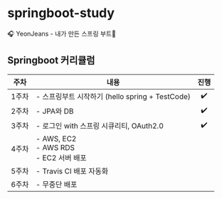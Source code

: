 # springboot-study
🎧 YeonJeans - 내가 만든 스프링 부트🍪

## Springboot 커리큘럼
|  주차 |                           내용                  |진행 |
|:-----:|------------------------------------------------|:-----------:|
| 1주차 | - 스프링부트 시작하기 (hello spring + TestCode)  |     ✔️   |
| 2주차 | - JPA와 DB|    ✔️    |
| 3주차 | - 로그인 with 스프링 시큐리티, OAuth2.0          |   ✔️     |
| 4주차 | - AWS, EC2 </br> - AWS RDS </br>- EC2 서버 배포|        |
| 5주차 | - Travis CI 배포 자동화                         |        |
| 6주차 | - 무중단 배포                                   |       |
